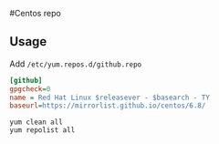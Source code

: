 #Centos repo

## Usage

Add `/etc/yum.repos.d/github.repo`

```ini
[github]
gpgcheck=0
name = Red Hat Linux $releasever - $basearch - TY
baseurl=https://mirrorlist.github.io/centos/6.8/
```

```
yum clean all
yum repolist all
```
